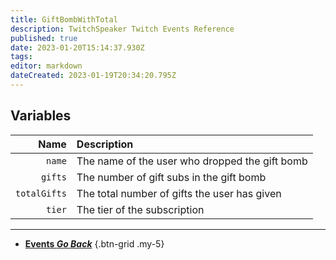 ```yaml
---
title: GiftBombWithTotal
description: TwitchSpeaker Twitch Events Reference
published: true
date: 2023-01-20T15:14:37.930Z
tags: 
editor: markdown
dateCreated: 2023-01-19T20:34:20.795Z
---
```


## Variables
Name | Description
----:|:------------
`name` | The name of the user who dropped the gift bomb
`gifts` | The number of gift subs in the gift bomb
`totalGifts` | The total number of gifts the user has given
`tier` | The tier of the subscription

---

- [<i class="mdi mdi-chevron-left"></i>**Events *Go Back***](/TwitchSpeaker/Events)
{.btn-grid .my-5}